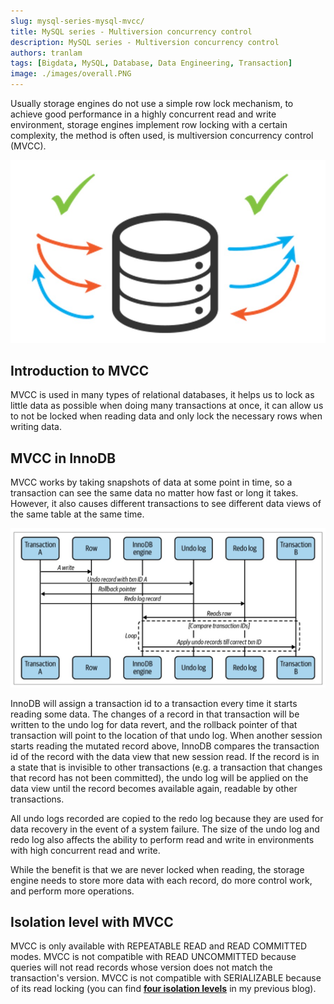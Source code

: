 ```yaml
---
slug: mysql-series-mysql-mvcc/
title: MySQL series - Multiversion concurrency control
description: MySQL series - Multiversion concurrency control
authors: tranlam
tags: [Bigdata, MySQL, Database, Data Engineering, Transaction]
image: ./images/overall.PNG
---
```


Usually storage engines do not use a simple row lock mechanism, to achieve good performance in a highly concurrent read and write environment, storage engines implement row locking with a certain complexity, the method is often used, is multiversion concurrency control (MVCC).

![MVCC Overall](./images/overall.PNG)

<!--truncate-->

## Introduction to MVCC

MVCC is used in many types of relational databases, it helps us to lock as little data as possible when doing many transactions at once, it can allow us to not be locked when reading data and only lock the necessary rows when writing data.

## MVCC in InnoDB

MVCC works by taking snapshots of data at some point in time, so a transaction can see the same data no matter how fast or long it takes. However, it also causes different transactions to see different data views of the same table at the same time.

![MVCC Detail Example](./images/detail.PNG)

InnoDB will assign a transaction id to a transaction every time it starts reading some data. The changes of a record in that transaction will be written to the undo log for data revert, and the rollback pointer of that transaction will point to the location of that undo log. When another session starts reading the mutated record above, InnoDB compares the transaction id of the record with the data view that new session read. If the record is in a state that is invisible to other transactions (e.g. a transaction that changes that record has not been committed), the undo log will be applied on the data view until the record becomes available again, readable by other transactions.

All undo logs recorded are copied to the redo log because they are used for data recovery in the event of a system failure. The size of the undo log and redo log also affects the ability to perform read and write in environments with high concurrent read and write.

While the benefit is that we are never locked when reading, the storage engine needs to store more data with each record, do more control work, and perform more operations.

## Isolation level with MVCC

MVCC is only available with REPEATABLE READ and READ COMMITTED modes. MVCC is not compatible with READ UNCOMMITTED because queries will not read records whose version does not match the transaction's version. MVCC is not compatible with SERIALIZABLE because of its read locking (you can find **[four isolation levels](/blog/2022-10-06-mysql-transaction/index.md#3-four-isolation-level-in-highly-concurrent-read-and-write-environments)** in my previous blog).
